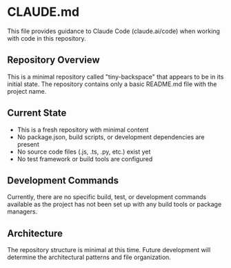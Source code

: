 # CLAUDE.md

This file provides guidance to Claude Code (claude.ai/code) when working with code in this repository.

## Repository Overview

This is a minimal repository called "tiny-backspace" that appears to be in its initial state. The repository contains only a basic README.md file with the project name.

## Current State

- This is a fresh repository with minimal content
- No package.json, build scripts, or development dependencies are present
- No source code files (.js, .ts, .py, etc.) exist yet
- No test framework or build tools are configured

## Development Commands

Currently, there are no specific build, test, or development commands available as the project has not been set up with any build tools or package managers.

## Architecture

The repository structure is minimal at this time. Future development will determine the architectural patterns and file organization.